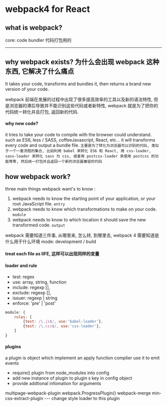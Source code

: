 # webpack4 for React

## what is webpack?
core: code bundler  代码打包用的

----

## why webpack exists? 为什么会出现 webpack 这种东西, 它解决了什么痛点
 It takes your code, transforms and bundles it, then returns a brand new version of your code.

webpack 前端在发展的过程中出现了很多提高效率的工具以及新的语法特性, 但是浏览器的滞后导致并不能识别这些代码或者新特性, webpack 就是为了把你的代码统一转化并且打包, 返回新的代码.

#### why new code?
it tries to take your code to compile with the browser could understand. such as ES6, less / SASS, coffeeJavascript, React, etc... it will transforms every code and output a bundle file.
`主要是为了转化为浏览器可以识别的代码, 类似于一个一套流程的集合, 比如利用 babel 来转化 ES6 和 React, 用 css-loader, sass-loader 来转化 sass 为 css, 或者用 postcss-loader 来使用 postcss 的功能等等, 然后统一打包并且返回一个新的浏览器兼容的代码`

## how webpack work?
three main things webpack want's to know :
1. webpack needs to know the starting point of your application, or your root JavaScript file. `entry`
2. webpack needs to know which transformations to make on your code. `module`
3. webpack needs to know to which location it should save the new transformed code. `output`

webpack 需要知道三件事, 从哪里来, 怎么转, 到哪里去, webpack 4 需要知道是什么用于什么环境 mode: development / build



#### treat each file as IIFE, 这样可以出现同样的变量

#### loader and rule

- test: regex
- use: array, string, function
- include: regexp [],
- exclude: regexp [],
- issuer: regexp | string
- enforce: 'pre' | 'post'

```js
module: {
    rules: [
        {test: /\.js$/, use:'babel-loader'},
        {test: /\.css$/, use:'css-loader'},
    ]
}
```

#### plugins

a plugin is object which implement an apply function
complier use it to emit events

- require() plugin from node_modules into config
- add new instance of plugin to plugin s key in config object
- provide addtional infomation for arguments

multipage-webpack-plugin
webpack.ProgressPlugin()
webpack-merge
min-css-extract-plugin --- change style loader to this plugin
